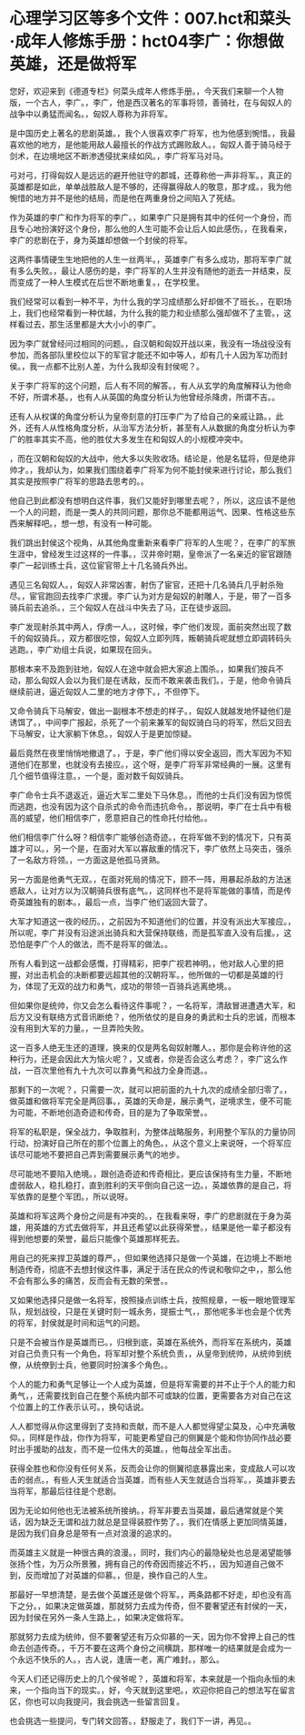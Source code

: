 # 心理学习区等多个文件：007.hct和菜头·成年人修炼手册：hct04李广：你想做英雄，还是做将军

您好，欢迎来到《德道专栏》何菜头成年人修炼手册。，今天我们来聊一个人物版，一个古人，李广。，李广，他是西汉著名的军事将领，善骑社，在与匈奴人的战争中以勇猛而闻名。，匈奴人尊称为非将军。

是中国历史上著名的悲剧英雄。，我个人很喜欢李广将军，也为他感到惋惜。，我最喜欢他的地方，是他能用敌人最擅长的作战方式踢败敌人。，匈奴人善于骑马经于剑术，在边境地区不断渗透侵扰来续如风。，李广将军马对马。

弓对弓，打得匈奴人是远远的避开他驻守的郡城，还尊称他一声非将军。，真正的英雄都是如此，单单战胜敌人是不够的，还得赢得敌人的敬意，那才成。，我为他惋惜的地方并不是他的结局，而是他在两重身份之间陷入了死结。

作为英雄的李广和作为将军的李广。，如果李广只是拥有其中的任何一个身份，而且专心地扮演好这个身份，那么他的人生可能不会让后人如此感伤。，在我看来，李广的悲剧在于，身为英雄却想做一个封侯的将军。

这两件事情硬生生地把他的人生一丝两半。，英雄李广有多么成功，那将军李广就有多么失败。，最让人感伤的是，李广将军的人生并没有随他的逝去一并结束，反而变成了一种人生模式在后世不断地重复。，在学校里。

我们经常可以看到一种不平，为什么我的学习成绩那么好却做不了班长。，在职场上，我们也经常看到一种优越，为什么我的能力和业绩那么强却做不了主管。，这样看过去，那生活里都是大大小小的李广。

因为李广就曾经问过相同的问题。，自汉朝和匈奴开战以来，我没有一场战役没有参加，而各部队里校位以下的军官才能还不如中等人，却有几十人因为军功而封侯。，我一点都不比别人差，为什么我却没有封侯呢？。

关于李广将军的这个问题，后人有不同的解答。，有人从玄学的角度解释认为他命不好，所谓术基。，也有人从英国的角度分析认为他曾经杀降虏，所谓不吉。。

还有人从权谋的角度分析认为皇帝刻意的打压李广为了给自己的亲戚让路。，此外，还有人从性格角度分析，从治军方法分析，甚至有人从数据的角度分析认为李广的胜率其实不高，他的胜仗大多发生在和匈奴人的小规模冲突中。

，而在汉朝和匈奴的大战中，他大多以失败收场。结论是，他是名猛将，但是绝非帅才。，我却认为，如果我们围绕着李广将军为何不能封侯来进行讨论，那么我们其实是按照李广将军的思路去思考的。。

他自己到此都没有想明白这件事，我们又能好到哪里去呢？，所以，这应该不是他一个人的问题，而是一类人的共同问题，那你总不能都用运气、因果、性格这些东西来解释吧。，想一想，有没有一种可能。

我们跳出封侯这个视角，从其他角度重新来看李广将军的人生呢？，在李广的军旅生涯中，曾经发生过这样的一件事。，汉井帝时期，皇帝派了一名亲近的宦官跟随李广一起训练士兵，这位宦官带上十几名骑兵外出。

遇见三名匈奴人。，匈奴人非常凶害，射伤了宦官，还把十几名骑兵几乎射杀殆尽。，宦官跑回去找李广求援。李广认为对方是匈奴的射雕人，于是，带了一百多骑兵前去追杀。，三个匈奴人在战斗中失去了马，正在徒步返回。

李广发现射杀其中两人，俘虏一人。，这时候，李广他们发现，面前突然出现了数千的匈奴骑兵。，双方都很吃惊，匈奴人立即列阵，叛朝骑兵呢就想立即调转码头逃跑。，李广劝组士兵说，如果现在回头。

那根本来不及跑到驻地，匈奴人在途中就会把大家追上围杀。，如果我们按兵不动，那么匈奴人会以为我们是在诱敌，反而不敢来袭击我们。，于是，他命令骑兵继续前进，逼近匈奴人二里的地方才停下。，不但停下。

又命令骑兵下马解安，做出一副根本不想走的样子。，匈奴人就越发地怀疑他们是诱饵了。，中间李广报起，杀死了一个前来兼军的匈奴骑白马的将军，然后又回去下马解安，让大家躺下休息。，匈奴人于是更加惊疑。

最后竟然在夜里悄悄地撤退了。，于是，李广他们得以安全返回，而大军因为不知道他们在那里，也就没有去接应。，这个呀，是李广将军非常经典的一展。这里有几个细节值得注意。，一个是，面对数千匈奴骑兵。

李广命令士兵不退返近，逼近大军二里处下马休息。，而他的士兵们没有因为惊慌而逃跑，也没有因为这个自杀式的命令而违抗命令。，那说明，李广在士兵中有极高的威望，他们相信李广，愿意把自己的性命托付给他。。

他们相信李广什么呀？相信李广能够创造奇迹。，在将军做不到的情况下，只有英雄才可以。，另一个是，在面对大军以寡敌重的情况下，李广依然上马突击，强杀了一名敌方将领。，一方面这是他孤马贤熟。

另一方面是他勇气无双。，在面对死局的情况下，顾不一阵，用暴起杀敌的方法迷惑敌人，让对方以为汉朝骑兵很有底气。，这同样也不是将军能做的事情，而是传奇英雄独有的剧本。，最后一点，当李广他们返回大营了。

大军才知道这一夜的经历。，之前因为不知道他们的位置，并没有派出大军接应。，所以呢，李广并没有沿途派出骑兵和大营保持联络，而是孤军直入没有后援。，这恐怕是李广个人的做法，而不是将军的做法。。

所有人看到这一战都会感慨，打得精彩，把李广视若神明。，他对敌人心里的把握，对出击机会的决断都要远超其他的汉朝将军。，他所做的一切都是英雄的行为，体现了无双的战力和勇气，成功的带领一百骑兵逃离绝境。。

但如果你是统帅，你又会怎么看待这件事呢？，一名将军，清敌冒进遭遇大军，和后方又没有联络方式音讯断绝？，他所依仗的是自身的勇武和士兵的忠诚，而根本没有用到大军的力量。，一旦弄险失败。

这一百多人绝无生还的道理，换来的仅是两名匈奴射雕人。，那你是会称许他的这种行为，还是会因此大为恼火呢？，又或者，你是否会这么考虑？，李广这么作战，一百次里他有九十九次可以靠勇气和战力全身而退。。

那剩下的一次呢？，只需要一次，就可以把前面的九十九次的成绩全部归零了。，做英雄和做将军完全是两回事。，英雄的天命是，展示勇气，逆境求生，便不可能为可能，不断地创造奇迹和传奇，目的是为了争取荣誉。。

将军的私职是，保全战力，争取胜利，为整体战略服务，利用整个军队的力量协同行动，扮演好自己所在的那个位置上的角色。，从这个意义上来说呀，一个将军应该尽可能地不要把自己弄到需要展示勇气的地步。

尽可能地不要陷入绝境。，跟创造奇迹和传奇相比，更应该保持有生力量，不断地虚弱敌人，稳扎稳打，直到胜利的天平倒向自己这一边。，英雄依靠的是自己，将军依靠的是整个军团。，所以说呀。

英雄和将军这两个身份之间是有冲突的。，在我看来呀，李广的悲剧就在于身为英雄，用英雄的方式去做将军，并且还希望以此获得荣誉。，结果是他一辈子都没有得到他想要的荣誉，最后只能像个英雄那样死去。

用自己的死来捍卫英雄的尊严。，但如果他选择只是做一个英雄，在边境上不断地制造传奇，彻底不去想封侯这件事，满足于活在民众的传说和敬仰之中，，那么他不会有那么多的痛苦，反而会有无数的荣誉。。

又如果他选择只是做一名将军，按照操点训练士兵，按照规章，一板一眼地管理军队，规划战役，只是在关键时刻一城永务，提振士气，，那他呢多半也会是个优秀的将军，封侯就是时间和运气的问题。

只是不会被当作是英雄而已。，归根到底，英雄在系统外，而将军在系统内，英雄对自己负责只有一个角色，将军却对整个系统负责，，从皇帝到统帅，从统帅到统僚，从统僚到士兵，他要同时扮演多个角色。。

个人的能力和勇气足够让一个人成为英雄，但是将军需要的并不止于个人的能力和勇气，，还需要找到自己在整个系统内部不可或缺的位置，更需要各方对自己在这个位置上的工作表示认可。，换句话说。

人人都觉得从你这里得到了支持和贡献，而不是人人都觉得望尘莫及，心中充满敬仰。，同样是作战，你作为将军，可能更希望自己的侧翼是个能和你协同作战必要时出手援助的战友，而不是一位伟大的英雄。，他每战全军出击。

获得全胜也和你没有任何关系，反而会让你的侧翼彻底暴露出来，变成敌人可以攻击的弱点。，有些人天生就适合当英雄，而有些人天生就适合当将军。，英雄非要去当将军，那最后往往是个悲剧。

因为无论如何他也无法被系统所接纳。，将军非要去当英雄，最后通常就是个笑话，因为缺乏无谓和战力就总是显得装腔作势了。，我们在情感上更加同情英雄，是因为我们自身总是带有一点对浪漫的追求的。

而英雄主义就是一种很古典的浪漫。，同时，我们内心的最隐秘处也总是渴望能够张扬个性，为万众所景雅，拥有自己的传奇因而接近不朽，，因为知道自己做不到，反而增加了对英雄的仰慕。，但是，换作自己的人生。

那最好一早想清楚，是去做个英雄还是做个将军。，两条路都不好走，却也没有高下之分。，如果决定做英雄，那就努力去成为传奇，但不要奢望还有封侯的一天，因为封侯在另外一条人生路上。，如果决定做将军。

那就努力去成为统帅，但不要奢望还有万众仰慕的一天，因为你不曾押上自己的性命去创造传奇。，千万不要在这两个身份之间横跳，那样唯一的结果就是会成为一个永远不快乐的人。，古人说，逢唐一老，离广难封。，那么。

今天人们还记得历史上的几个侯爷呢？，英雄和将军，本来就是一个指向永恒的未来，一个指向当下的现实。，好，今天就到这里吧。，欢迎你把自己的想法写在留言区，你也可以向我提问，我会挑选一些留言回复。

也会挑选一些提问，专门转文回答。，舒服走了，我们下一讲，再见。。